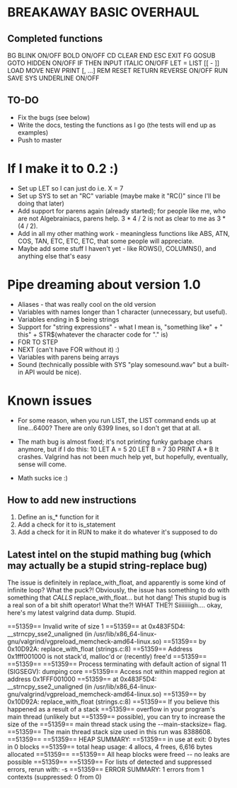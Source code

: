 # BREAKAWAY BASIC OVERHAUL

## Completed functions

BG <expression>
BLINK ON/OFF
BOLD ON/OFF
CD <string>
CLEAR
END
ESC <string>
EXIT
FG <expression>
GOSUB <expression>
GOTO <expression>
HIDDEN ON/OFF
IF <conditions> THEN <number or statement>
INPUT <variable>
ITALIC ON/OFF
LET <variable> = <expression>
LIST [<number>[ - <number>]]
LOAD <string>
MOVE <number> <number>
NEW
PRINT <expression>[, <expression>...]
REM <comment>
RESET
RETURN
REVERSE ON/OFF
RUN
SAVE <string>
SYS <string>
UNDERLINE ON/OFF

## TO-DO

* Fix the bugs (see below)
* Write the docs, testing the functions as I go (the tests will end up as examples)
* Push to master

# If I make it to 0.2 :)

* Set up LET so I can just do i.e. X = 7
* Set up SYS to set an "RC" variable (maybe make it "RC()" since I'll be doing that later)
* Add support for parens again (already started); for people like me, who are not Algebrainiacs, parens help.  3 * 4 / 2 is not as clear to me as 3 * (4 / 2).
* Add in all my other mathing work - meaningless functions like ABS, ATN, COS, TAN, ETC, ETC, ETC, that some people will appreciate.
* Maybe add some stuff I haven't yet - like  ROWS(), COLUMNS(), and anything else that's easy

# Pipe dreaming about version 1.0

* Aliases - that was really cool on the old version
* Variables with names longer than 1 character (unnecessary, but useful).
* Variables ending in $ being strings
* Support for "string expressions" - what I mean is, "something like" + " this" + STR$(whatever the character code for "." is)
* FOR <expr> TO <expr> STEP <expression>
* NEXT (can't have FOR without it) :)
* Variables with parens being arrays
* Sound (technically possible with SYS "play somesound.wav" but a built-in API would be nice).

# Known issues

* For some reason, when you run LIST, the LIST command ends up at line...6400?  There are only 6399 lines, so I don't get that at all.
* The math bug is almost fixed; it's not printing funky garbage chars anymore, but if I do this:
	10 LET A = 5
	20 LET B = 7
	30 PRINT A * B
It crashes.  Valgrind has not been much help yet, but hopefully, eventually, sense will come.

* Math sucks ice :)


## How to add new instructions

1. Define an is_* function for it
2. Add a check for it to is_statement
3. Add a check for it in RUN to make it do whatever it's supposed to do

## Latest intel on the stupid mathing bug (which may actually be a stupid string-replace bug)

The issue is definitely in replace_with_float, and apparently is some kind of infinite loop?  What the puck?!  Obviously, the issue has something to do with something that *CALLS* replace_with_float... but hot dang!  This stupid bug is a real son of a bit shift operator!  What the?!  WHAT THE?!   Siiiiiiiigh.... okay, here's my latest valgrind data dump.  Stupid.



==51359== Invalid write of size 1
==51359==    at 0x483F5D4: __strncpy_sse2_unaligned (in /usr/lib/x86_64-linux-gnu/valgrind/vgpreload_memcheck-amd64-linux.so)
==51359==    by 0x10D92A: replace_with_float (strings.c:8)
==51359==  Address 0x1fff001000 is not stack'd, malloc'd or (recently) free'd
==51359== 
==51359== 
==51359== Process terminating with default action of signal 11 (SIGSEGV): dumping core
==51359==  Access not within mapped region at address 0x1FFF001000
==51359==    at 0x483F5D4: __strncpy_sse2_unaligned (in /usr/lib/x86_64-linux-gnu/valgrind/vgpreload_memcheck-amd64-linux.so)
==51359==    by 0x10D92A: replace_with_float (strings.c:8)
==51359==  If you believe this happened as a result of a stack
==51359==  overflow in your program's main thread (unlikely but
==51359==  possible), you can try to increase the size of the
==51359==  main thread stack using the --main-stacksize= flag.
==51359==  The main thread stack size used in this run was 8388608.
==51359== 
==51359== HEAP SUMMARY:
==51359==     in use at exit: 0 bytes in 0 blocks
==51359==   total heap usage: 4 allocs, 4 frees, 6,616 bytes allocated
==51359== 
==51359== All heap blocks were freed -- no leaks are possible
==51359== 
==51359== For lists of detected and suppressed errors, rerun with: -s
==51359== ERROR SUMMARY: 1 errors from 1 contexts (suppressed: 0 from 0)

